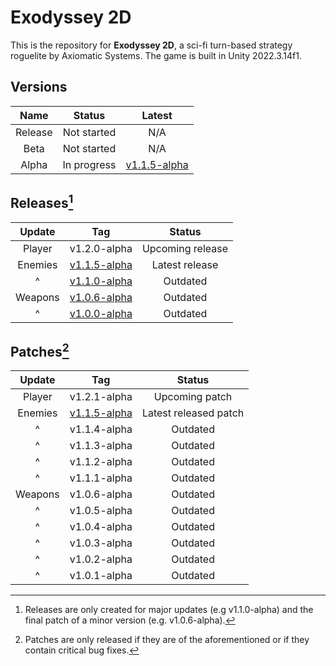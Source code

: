 # Exodyssey 2D

This is the repository for **Exodyssey 2D**, a sci-fi turn-based strategy roguelite by Axiomatic Systems. The game is built in Unity 2022.3.14f1.

## Versions

| Name | Status | Latest |
| :---: | :---: | :---: |
| Release | Not started | N/A |
| Beta | Not started | N/A |
| Alpha | In progress | [v1.1.5-alpha](https://github.com/stellanovastudios/Exodyssey2D/releases/tag/v1.1.5-alpha) |

## Releases[^1]

| Update| Tag | Status |
| :---: | :---: | :---: |
| Player | v1.2.0-alpha | Upcoming release |
| Enemies | [v1.1.5-alpha](https://github.com/stellanovastudios/Exodyssey2D/releases/tag/v1.1.5-alpha) | Latest release |
| ^ | [v1.1.0-alpha](https://github.com/stellanovastudios/Exodyssey2D/releases/tag/v1.1.0-alpha) | Outdated |
| Weapons | [v1.0.6-alpha](https://github.com/stellanovastudios/Exodyssey2D/releases/tag/v1.0.6-alpha) | Outdated |
| ^ | [v1.0.0-alpha](https://github.com/stellanovastudios/Exodyssey2D/releases/tag/v1.0.0-alpha) | Outdated |

## Patches[^2]

| Update | Tag | Status |
| :---: | :---: | :---: |
| Player | v1.2.1-alpha | Upcoming patch |
| Enemies | [v1.1.5-alpha](https://github.com/stellanovastudios/Exodyssey2D/releases/tag/v1.1.5-alpha) | Latest released patch |
| ^ | v1.1.4-alpha | Outdated |
| ^ | v1.1.3-alpha | Outdated |
| ^ | v1.1.2-alpha | Outdated |
| ^ | v1.1.1-alpha | Outdated |
| Weapons | v1.0.6-alpha | Outdated |
| ^ | v1.0.5-alpha | Outdated |
| ^ | v1.0.4-alpha | Outdated |
| ^ | v1.0.3-alpha | Outdated |
| ^ | v1.0.2-alpha | Outdated |
| ^ | v1.0.1-alpha | Outdated |

[^1]: Releases are only created for major updates (e.g v1.1.0-alpha) and the final patch of a minor version (e.g. v1.0.6-alpha).
[^2]: Patches are only released if they are of the aforementioned or if they contain critical bug fixes.